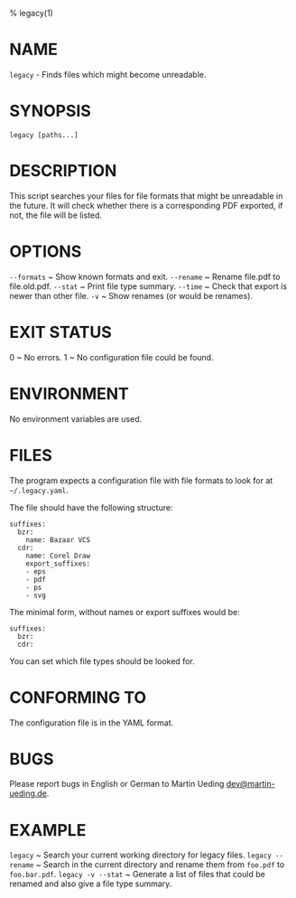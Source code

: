 % legacy(1)

# NAME

`legacy` - Finds files which might become unreadable.

# SYNOPSIS

	legacy [paths...]

# DESCRIPTION

This script searches your files for file formats that might be unreadable in
the future. It will check whether there is a corresponding PDF exported, if
not, the file will be listed.

# OPTIONS

`--formats`
  ~	Show known formats and exit.
`--rename`
  ~	Rename file.pdf to file.old.pdf.
`--stat`
  ~	Print file type summary.
`--time`
  ~	Check that export is newer than other file.
`-v`
  ~	Show renames (or would be renames).

# EXIT STATUS

0
  ~ No errors.
1
  ~ No configuration file could be found.

# ENVIRONMENT

No environment variables are used.

# FILES

The program expects a configuration file with file formats to look for at
`~/.legacy.yaml`.

The file should have the following structure:

	suffixes:
	  bzr:
		name: Bazaar VCS
	  cdr:
		name: Corel Draw
		export_suffixes:
		- eps
		- pdf
		- ps
		- svg

The minimal form, without names or export suffixes would be:

	suffixes:
	  bzr:
	  cdr:

You can set which file types should be looked for.

# CONFORMING TO

The configuration file is in the YAML format.

# BUGS

Please report bugs in English or German to Martin Ueding <dev@martin-ueding.de>.

# EXAMPLE

`legacy`
  ~ Search your current working directory for legacy files.
`legacy --rename`
  ~ Search in the current directory and rename them from `foo.pdf` to `foo.bar.pdf`.
`legacy -v --stat`
  ~ Generate a list of files that could be renamed and also give a file type summary.
